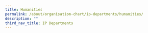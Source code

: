 ```yaml
---
title: Humanities
permalink: /about/organisation-chart/ip-departments/humanities/
description: ""
third_nav_title: IP Departments
---
```

